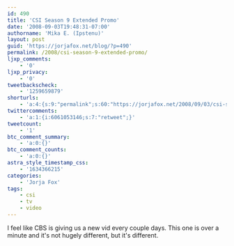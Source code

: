 ```yaml
---
id: 490
title: 'CSI Season 9 Extended Promo'
date: '2008-09-03T19:48:31-07:00'
authorname: 'Mika E. (Ipstenu)'
layout: post
guid: 'https://jorjafox.net/blog/?p=490'
permalink: /2008/csi-season-9-extended-promo/
ljxp_comments:
    - '0'
ljxp_privacy:
    - '0'
tweetbackscheck:
    - '1259659879'
shorturls:
    - 'a:4:{s:9:"permalink";s:60:"https://jorjafox.net/2008/09/03/csi-season-9-extended-promo/";s:7:"tinyurl";s:25:"http://tinyurl.com/llmagn";s:4:"isgd";s:18:"http://is.gd/53dPd";s:5:"bitly";s:20:"http://bit.ly/5xQsTL";}'
twittercomments:
    - 'a:1:{i:6061053146;s:7:"retweet";}'
tweetcount:
    - '1'
btc_comment_summary:
    - 'a:0:{}'
btc_comment_counts:
    - 'a:0:{}'
astra_style_timestamp_css:
    - '1634366215'
categories:
    - 'Jorja Fox'
tags:
    - csi
    - tv
    - video
---
```


I feel like CBS is giving us a new vid every couple days. This one is over a minute and it's not hugely different, but it's different.

<div style="text-align: center; margin: auto"><object type="application/x-shockwave-flash" style="width:425px; height:344px;" data="http://www.youtube.com/v/NdpbJbu2LQM"><param name="movie" value="http://www.youtube.com/v/NdpbJbu2LQM" /></object></div>
